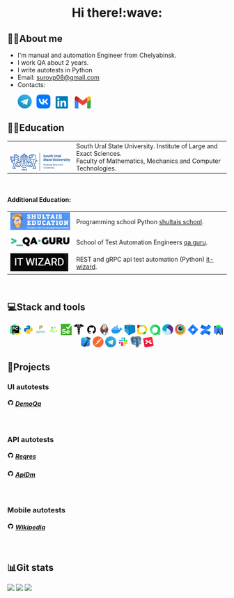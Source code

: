 <div align="center">
   <h1>
      Hi there!:wave:
   </h1>
</div>


<!--About me-->

## :technologist:About me
- I'm manual and automation Engineer from Chelyabinsk.
- I work QA about 2 years.
- I write autotests in Python
- Email: surovp08@gmail.com
- Contacts:

<p>
  &#8287;&#8287;&#8287;&#8287;&#8287;
  <a href="https://t.me/pasurov"><img width="32px" alt="Telegram" title="Telegram" src="images/social_networks/tg.png"/></a>
  &#8287;
  <a href="https://vk.com/id52197171"><img width="32px" alt="VK" title="Vk" src="images/social_networks/vk.png"/></a>
  &#8287;
   <a href="https://www.linkedin.com/in/pavel-surov-3156b7278/"><img width="32px" alt="LinkedIn" title="LinkedIn"       src=images/social_networks/linkedin.png/></a>
  &#8287;
  <a href="https://mail.google.com/mail/u/0/?ogbl#inbox?compose=DmwnWrRlRjJHDstQKfqbBPWsvShdDGglmJpTgrQTFhgFrjKxlzLzcBxlDMljTmFtKvHVPrvVsfKQ"><img width="37px" alt="Write me Email" title="Gmail" src="images/social_networks/gmail.png"/></a>
</p>


<!--Education-->

## :man_student:Education
<table width="100%" border='0'>
   <tr> 
    <td width="30%" valign="bottom"><img src="images/social_networks/susu.png"></td><td valign="middle">South Ural State University. Institute of Large and Exact Sciences.</br>Faculty of Mathematics, Mechanics and Computer Technologies.</td></tr>
  </table>
  </br>
  
  #### Additional Education:
<table width="100%" border='0'>
   <tr><td width="30%" valign="bottom"><img src="images/logo_stacks/shultais.png"></td><td valign="middle">Programming school Python <a target="_blank" href="https://shultais.education/lms/courses">shultais school</a>.</td></tr>
   
   <tr><td width="30%" valign="bottom"><img src="images/social_networks/qa_guru.png"></td><td valign="middle">School of Test Automation Engineers <a target="_blank" href="https://qa.guru">qa.guru</a>.</td></tr>
   </tr>
   
   <tr><td width="30%" valign="bottom"><img src="images/logo_stacks/Screenshot_2.png"></td><td valign="middle">REST and gRPC api test automation (Python) <a target="_blank" href="https://it-wizard.pro/main">it-wizard</a>.</td></tr>
   </tr>
  </table>
  
  
  
<!--Stack and tools-->

&#8287;&#8287;&#8287;&#8287;&#8287;
## :computer:Stack and tools
<p  align="center">
  <code><img width="5%" title="Pycharm" src="images/logo_stacks/pycharm.png"></code>
  <code><img width="5%" title="Python" src="images/logo_stacks/python.png"></code>
  <code><img width="5%" title="Pytest" src="images/logo_stacks/pytest.png"></code>
  <code><img width="5%" title="Selene" src="images/logo_stacks/selene.png"></code>
  <code><img width="5%" title="Selenium" src="images/logo_stacks/selenium.png"></code>
  <code><img width="5%" title="Requests" src="images/logo_stacks/requests.png"></code>
  <code><img width="5%" title="GitHub" src="images/logo_stacks/github.png"></code>
  <code><img width="5%" title="Jenkins" src="images/logo_stacks/jenkins.png"></code>
  <code><img width="5%" title="Docker" src="images/logo_stacks/docker.png"></code>
  <code><img width="5%" title="Selenoid" src="images/logo_stacks/selenoid.png"></code>
  <code><img width="5%" title="Allure Report" src="images/logo_stacks/allure_report.png"></code>
  <code><img width="5%" title="Allure TestOps" src="images/logo_stacks/allure_testops.png"></code>
  <code><img width="5%" title="Appium" src="images/logo_stacks/appium.png"></code>
  <code><img width="5%" title="Browserstack" src="images/logo_stacks/browserstack.png"></code>
  <code><img width="5%" title="Jira" src="images/logo_stacks/jira.png"></code>
  <code><img width="5%" title="Confluence" src="images/logo_stacks/confluence.png"></code>
  <code><img width="5%" title="Android Studio" src="images/logo_stacks/android_studio.png"></code>
  <code><img width="5%" title="Xcode" src="images/logo_stacks/xcode.png"></code>
  <code><img width="5%" title="Postman" src="images/logo_stacks/postman.png"></code>
  <code><img width="5%" title="Telegram" src="images/logo_stacks/tg.png"></code>
  <code><img width="5%" title="Slack" src="images/logo_stacks/slack.png"></code>
  <code><img width="5%" title="PgAdmin" src="images/logo_stacks/pgadmin.png"></code>
  <code><img width="5%" title="Xmind" src="images/logo_stacks/xmind.png"></code>
</p>
  
  
<!--Projects-->

## :floppy_disk:Projects
### UI autotests
##### <img width="3%" title="GitHub" src="images/logo_stacks/github.png"> [DemoQa](https://github.com/surovp/qa_guru_python_2_pageobjects)

&#8287;&#8287;&#8287;&#8287;&#8287;
### API autotests
##### <img width="3%" title="GitHub" src="images/logo_stacks/github.png"> [Reqres](https://github.com/surovp/API_reqres)
##### <img width="3%" title="GitHub" src="images/logo_stacks/github.png"> [ApiDm](https://github.com/surovp/dm_api_tests_pavels)


&#8287;&#8287;&#8287;&#8287;&#8287;
### Mobile autotests
##### <img width="3%" title="GitHub" src="images/logo_stacks/github.png"> [Wikipedia](https://github.com/surovp/Mobile_Wiki)


<!--Git Stats-->

&#8287;&#8287;&#8287;&#8287;&#8287;
## :bar_chart:Git stats
![](http://github-profile-summary-cards.vercel.app/api/cards/stats?username=surovp&theme=tokyonight)
![](http://github-profile-summary-cards.vercel.app/api/cards/repos-per-language?username=surovp&theme=tokyonight) 
![](https://github-profile-summary-cards.vercel.app/api/cards/profile-details?username=surovp&theme=tokyonight)
